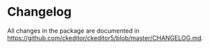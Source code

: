 Changelog
=========

All changes in the package are documented in https://github.com/ckeditor/ckeditor5/blob/master/CHANGELOG.md.